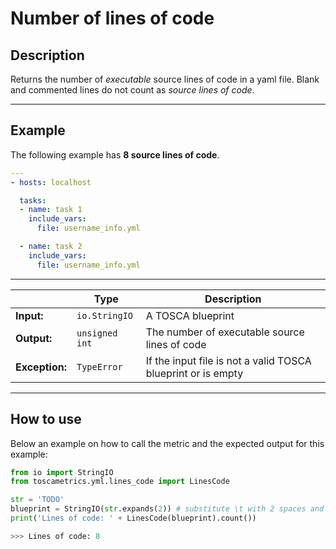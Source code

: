 # Number of lines of code

## Description

Returns the number of _executable_ source lines of code in a yaml file.
Blank and commented lines do not count as _source lines of code_.

---


## Example
The following example has **8 source lines of code**. 

``` yaml
---
- hosts: localhost

  tasks:
  - name: task 1
    include_vars:
      file: username_info.yml

  - name: task 2
    include_vars:
      file: username_info.yml
```

---

|   | **Type** | **Description** |
|---|---|---|
**Input:**| `io.StringIO`| A TOSCA blueprint|
**Output:**| `unsigned int`| The number of executable source lines of code|
**Exception:**| `TypeError`| If the input file is not a valid TOSCA blueprint or is empty |


---

## How to use


Below an example on how to call the metric and the expected output for this example:

```python
from io import StringIO
from toscametrics.yml.lines_code import LinesCode

str = 'TODO' 
blueprint = StringIO(str.expands(2)) # substitute \t with 2 spaces and create the StringIO object
print('Lines of code: ' + LinesCode(blueprint).count())

>>> Lines of code: 8
```